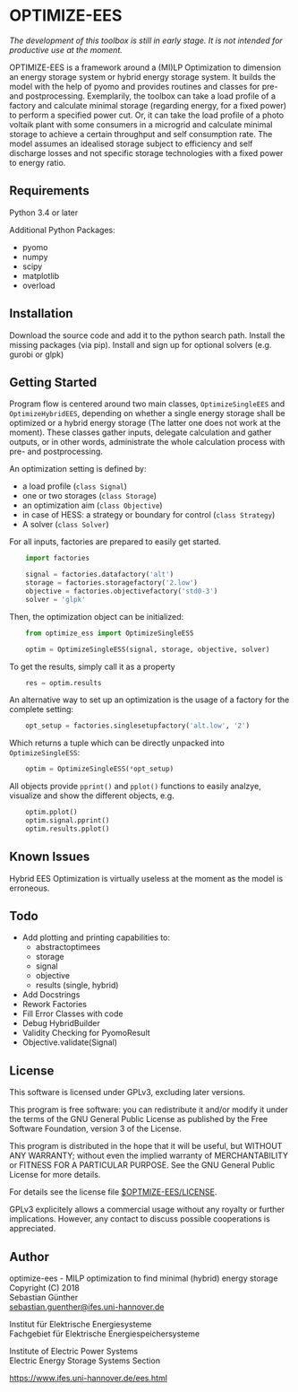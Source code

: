 OPTIMIZE-EES
============

_The development of this toolbox is still in early stage. It is not intended for
productive use at the moment._

OPTIMIZE-EES is a framework around a (MI)LP Optimization to dimension an energy
storage system or hybrid energy storage system. It builds the model with the
help of pyomo and provides routines and classes for pre- and postprocessing.
Exemplarily, the toolbox can take a load profile of a factory and calculate
minimal storage (regarding energy, for a fixed power) to perform a specified
power cut. Or, it can take the load profile of a photo voltaik plant with some
consumers in a microgrid and calculate minimal storage to achieve a certain
throughput and self consumption rate. The model assumes an idealised storage
subject to efficiency and self discharge losses and not specific storage
technologies with a fixed power to energy ratio.

Requirements
------------

Python 3.4 or later

Additional Python Packages:
- pyomo
- numpy
- scipy
- matplotlib
- overload



Installation
------------

Download the source code and add it to the python search path. Install the
missing packages (via pip). Install and sign up for optional solvers (e.g.
gurobi or glpk)


Getting Started
---------------

Program flow is centered around two main classes, `OptimizeSingleEES` and
`OptimizeHybridEES`, depending on whether a single energy storage shall be
optimized or a hybrid energy storage (The latter one does not work at the
moment). These classes gather inputs, delegate calculation and gather outputs,
or in other words, administrate the whole calculation process with pre- and
postprocessing.

An optimization setting is defined by:
- a load profile (`class Signal`)
- one or two storages (`class Storage`)
- an optimization aim (`class Objective`)
- in case of HESS: a strategy or boundary for control (`class Strategy`)
- A solver (`class Solver`)

For all inputs, factories are prepared to easily get started.

```python
    import factories

    signal = factories.datafactory('alt')
    storage = factories.storagefactory('2.low')
    objective = factories.objectivefactory('std0-3')
    solver = 'glpk'
```

Then, the optimization object can be initialized:

```python
    from optimize_ess import OptimizeSingleESS

    optim = OptimizeSingleESS(signal, storage, objective, solver)
```

To get the results, simply call it as a property

```python
    res = optim.results
```

An alternative way to set up an optimization is the usage of a factory for the
complete setting:

```python
    opt_setup = factories.singlesetupfactory('alt.low', '2')
```

Which returns a tuple which can be directly unpacked into `OptimizeSingleESS`:

```python
    optim = OptimizeSingleESS(*opt_setup)
```

All objects provide `pprint()` and `pplot()` functions to easily analzye,
visualize and show the different objects, e.g.

```python
    optim.pplot()
    optim.signal.pprint()
    optim.results.pplot()
```


Known Issues
------------

Hybrid EES Optimization is virtually useless at the moment as the model is
erroneous.


Todo
----

- Add plotting and printing capabilities to:
    - abstractoptimees
    - storage
    - signal
    - objective
    - results (single, hybrid)
- Add Docstrings
- Rework Factories
- Fill Error Classes with code
- Debug HybridBuilder
- Validity Checking for PyomoResult
- Objective.validate(Signal)

License
-------

This software is licensed under GPLv3, excluding later versions.

This program is free software: you can redistribute it and/or modify
it under the terms of the GNU General Public License as published by
the Free Software Foundation, version 3 of the License.

This program is distributed in the hope that it will be useful,
but WITHOUT ANY WARRANTY; without even the implied warranty of
MERCHANTABILITY or FITNESS FOR A PARTICULAR PURPOSE.  See the
GNU General Public License for more details.

For details see the license file [\$OPTMIZE-EES/LICENSE](LICENSE).

GPLv3 explicitely allows a commercial usage without any royalty or further
implications. However, any contact to discuss possible cooperations is
appreciated.


Author
------

optimize-ees - MILP optimization to find minimal (hybrid) energy storage\
Copyright (C) 2018\
Sebastian Günther\
sebastian.guenther@ifes.uni-hannover.de

Institut für Elektrische Energiesysteme\
Fachgebiet für Elektrische Energiespeichersysteme

Institute of Electric Power Systems\
Electric Energy Storage Systems Section

https://www.ifes.uni-hannover.de/ees.html
